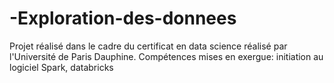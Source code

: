 # -Exploration-des-donnees
Projet réalisé dans le cadre du certificat en data science réalisé par l'Université de Paris Dauphine. Compétences mises en exergue: initiation au logiciel Spark, databricks

